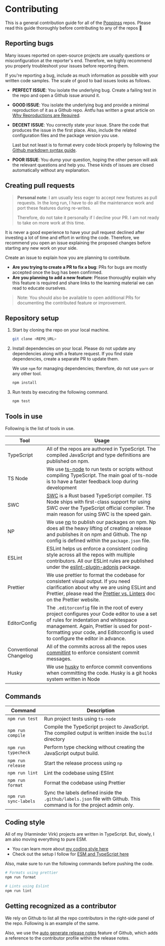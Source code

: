 # Contributing
This is a general contribution guide for all of the [Poppinss](https://github.com/poppinss) repos. Please read this guide thoroughly before contributing to any of the repos 🙏

## Reporting bugs
Many issues reported on open-source projects are usually questions or misconfiguration at the reporter's end. Therefore, we highly recommend you properly troubleshoot your issues before reporting them.

If you're reporting a bug, include as much information as possible with your written code samples. The scale of good to bad issues looks as follows.

- **PERFECT ISSUE**: You isolate the underlying bug. Create a failing test in the repo and open a Github issue around it.
- **GOOD ISSUE**: You isolate the underlying bug and provide a minimal reproduction of it as a Github repo. Antfu has written a great article on [Why Reproductions are Required](https://antfu.me/posts/why-reproductions-are-required).
- **DECENT ISSUE**: You correctly state your issue. Share the code that produces the issue in the first place. Also, include the related configuration files and the package version you use.

  Last but not least is to format every code block properly by following the [Github markdown syntax guide](https://docs.github.com/en/get-started/writing-on-github/getting-started-with-writing-and-formatting-on-github/basic-writing-and-formatting-syntax).

- **POOR ISSUE**: You dump your question, hoping the other person will ask the relevant questions and help you. These kinds of issues are closed automatically without any explanation.

## Creating pull requests

> **Personal note**: I am usually less eager to accept new features as pull requests. In the long run, I have to do all the maintenance work and port these features during re-writes.
>
> Therefore, do not take it personally if I decline your PR. I am not ready to take on more work at this time.

It is never a good experience to have your pull request declined after investing a lot of time and effort in writing the code. Therefore, we recommend you open an issue explaining the proposed changes before starting any new work on your side.

Create an issue to explain how you are planning to contribute. 

- **Are you trying to create a PR to fix a bug**: PRs for bugs are mostly accepted once the bug has been confirmed.
- **Are you planning to add a new feature**: Please thoroughly explain why this feature is required and share links to the learning material we can read to educate ourselves.

> Note: You should also be available to open additional PRs for documenting the contributed feature or improvement.

## Repository setup

1. Start by cloning the repo on your local machine.

    ```sh
    git clone <REPO_URL>
    ```

2. Install dependencies on your local. Please do not update any dependencies along with a feature request. If you find stale dependencies, create a separate PR to update them.

    We use `npm` for managing dependencies; therefore, do not use `yarn` or any other tool.
    
    ```sh
    npm install
    ```

3. Run tests by executing the following command.

    ```sh
    npm test
    ```

## Tools in use
Following is the list of tools in use.

| Tool | Usage |
|-------|--------|
| TypeScript | All of the repos are authored in TypeScript. The compiled JavaScript and type definitions are published on npm. |
| TS Node | We use [ts-node](https://typestrong.org/ts-node/) to run tests or scripts without compiling TypeScript. The main goal of ts-node is to have a faster feedback loop during development |
| SWC | [SWC](https://swc.rs/) is a Rust based TypeScript compiler. TS Node ships with first-class support for using SWC over the TypeScript official compiler. The main reason for using SWC is the speed gain. |
| NP | We use [np](https://github.com/sindresorhus/np) to publish our packages on npm. Np does all the heavy lifting of creating a release and publishes it on npm and Github. The np config is defined within the `package.json` file. |
| ESLint | ESLint helps us enforce a consistent coding style across all the repos with multiple contributors. All our ESLint rules are published under the [eslint-plugin-adonis](https://github.com/adonisjs-community/eslint-plugin-adonis) package. |
| Prettier | We use prettier to format the codebase for consistent visual output. If you need clarification about why we are using ESLint and Prettier, please read the [Prettier vs. Linters](https://prettier.io/docs/en/comparison.html) doc on the Prettier website. |
| EditorConfig | The `.editorconfig` file in the root of every project configures your Code editor to use a set of rules for indentation and whitespace management. Again, Prettier is used for post-formatting your code, and Editorconfig is used to configure the editor in advance. |
| Conventional Changelog | All of the commits across all the repos uses [commitlint](https://github.com/conventional-changelog/commitlint/#what-is-commitlint) to enforce consistent commit messages. |
| Husky | We use [husky](https://typicode.github.io/husky/#/) to enforce commit conventions when committing the code. Husky is a git hooks system written in Node |

## Commands

| Command | Description |
|-------|--------|
| `npm run test` | Run project tests using `ts-node` |
| `npm run compile` | Compile the TypeScript project to JavaScript. The compiled output is written inside the `build` directory |
| `npm run typecheck` | Perform type checking without creating the JavaScript output build. |
| `npm run release` | Start the release process using `np` |
| `npm run lint` | Lint the codebase using ESlint |
| `npm run format` | Format the codebase using Prettier | 
| `npm run sync-labels` | Sync the labels defined inside the `.github/labels.json` file with Github. This command is for the project admin only. |

## Coding style
All of my (Harminder Virk) projects are written in TypeScript. But, slowly, I am also moving everything to pure ESM.

- You can learn more about [my coding style here](https://github.com/thetutlage/meta/discussions/3)
- Check out the setup I follow for [ESM and TypeScript here](https://github.com/thetutlage/meta/discussions/2)

Also, make sure to run the following commands before pushing the code.

```sh
# Formats using prettier
npm run format

# Lints using Eslint
npm run lint
```

## Getting recognized as a contributor
We rely on Github to list all the repo contributors in the right-side panel of the repo. Following is an example of the same.

Also, we use the [auto generate release notes](https://docs.github.com/en/repositories/releasing-projects-on-github/automatically-generated-release-notes#about-automatically-generated-release-notes) feature of Github, which adds a reference to the contributor profile within the release notes.
